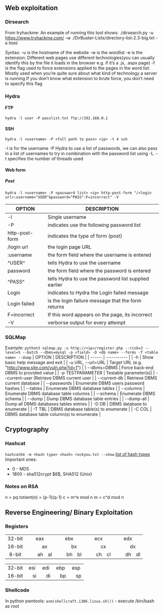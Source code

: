 ## Web exploitation

### Dirsearch

From tryhackme:
An example of running this tool shows:
./dirsearch.py -u https://www.tryhackme.com/ -w ./DirBuster-Lists/directory-list-2.3-big.txt -e html

Syntax:
-u is the hostname of the website
-w is the wordlist
-e is the extension:
Different web pages use different technologies(you can usually identify this by the file it loads in the browser e.g. if it’s a .js, .aspx page)
-f is the flag used to force extensions applied to the pages in the word list:
Mostly used when you’re quite sure about what kind of technology a server is running
If you don’t know what extension to brute force, you don’t need to specify this flag

### Hydra

#### FTP
`hydra -l user -P passlist.txt ftp://192.168.0.1`

#### SSH
`hydra -l <username> -P <full path to pass> <ip> -t 4 ssh`

-l is for the username
-P Hydra to use a list of passwords, we can also pass in a list of usernames to try in combination with the password list using -L.
-t specifies the number of threads used

#### Web form
##### Post
`hydra -l <username> -P <password list> <ip> http-post-form "/<login url>:username=^USER^&password=^PASS^:F=incorrect" -V`

| OPTION	| DESCRIPTION |
| --------- | ----------- |
| -l	| Single username |
| -P	| indicates use the following password list |
| http-post-form	| indicates the type of form (post) |
| /login url	| the login page URL |
| :username	| the form field where the username is entered |
| ^USER^	| tells Hydra to use the username |
| password	| the form field where the password is entered |
| ^PASS^	| tells Hydra to use the password list supplied earlier |
| Login	| indicates to Hydra the Login failed message |
| Login failed	| is the login failure message that the form returns |
| F=incorrect	| If this word appears on the page, its incorrect |
| -V	| verborse output for every attempt |

### SQLMap
Example:
`python3 sqlmap.py -u http://<ip>/register.php --risk=3 --level=5 --batch --dbms=mysql -p <field> -D <db name> --forms -T <table name> --dump`
| OPTION | DESCRIPTION |
| ------ | ----------- |
| -h | Show basic help message and exit |
| -u URL, --url=URL | Target URL (e.g. "http://www.site.com/vuln.php?id=1") |
| --dbms=DBMS | Force back-end DBMS to provided value |
| -p TESTPARAMETER | Testable parameter(s)|
| --current-user |Retrieve DBMS current user |
| --current-db | Retrieve DBMS current database |
| --passwords       | Enumerate DBMS users password hashes |
| --tables          | Enumerate DBMS database tables |
| --columns         | Enumerate DBMS database table columns |
| --schema          | Enumerate DBMS schema |
| --dump            | Dump DBMS database table entries |
| --dump-all        | Dump all DBMS databases tables entries |
| -D DB             | DBMS database to enumerate |
| -T TBL           | DBMS database table(s) to enumerate |
| -C COL            | DBMS database table column(s) to enumerate |

## Cryptography

### Hashcat
`hashcat64 -m <hash type> <hash> rockyou.txt --show`
[list of hash types](https://hashcat.net/wiki/doku.php?id=example_hashes)
Important ones:
- 0 - MD5
- 1800 - sha512crypt \$6\$, SHA512 (Unix)

### Notes on RSA
n = pq
totient(n) = (p-1)(q-1)
c = m^e mod n
m = c^d mod n

## Reverse Engineering/ Binary Exploitation

### Registers
<table>
  <tr>
    <td align='center'>32-bit</td>
    <td align='center' colspan="4">eax</td>
    <td align='center' colspan="4">ebx</td>
    <td align='center' colspan="4">ecx</td>
    <td align='center' colspan="4">edx</td>
  </tr>
  <tr>
    <td align='center'>16-bit</td>
    <td align='center' colspan="2"></td>
    <td align='center' colspan="2">ax</td>
    <td align='center' colspan="2"></td>
    <td align='center' colspan="2">bx</td>
    <td align='center' colspan="2"></td>
    <td align='center' colspan="2">cx</td>
    <td align='center' colspan="2"></td>
    <td align='center' colspan="2">dx</td>
  </tr>
  <tr>
    <td align='center'>8-bit</td>
    <td align='center'></td>
    <td align='center'></td>
    <td align='center'>ah</td>
    <td align='center'>al</td>
    <td align='center'></td>
    <td align='center'></td>
    <td align='center'>bh</td>
    <td align='center'>bl</td>
    <td align='center'></td>
    <td align='center'></td>
    <td align='center'>ch</td>
    <td align='center'>cl</td>
    <td align='center'></td>
    <td align='center'></td>
    <td align='center'>dh</td>
    <td align='center'>dl</td>
  </tr>
</table>


<table>
    <tr>
        <td align='center'>32-bit</td>
        <td align='center' colspan="2">esi</td>
        <td align='center' colspan="2">edi</td>
        <td align='center' colspan="2">ebp</td>
        <td align='center' colspan="2">esp</td>
    </tr>
    <tr>
        <td align='center'>16-bit</td>
        <td align='center'></td>
        <td align='center'>si</td>
        <td align='center'></td>
        <td align='center'>di</td>
        <td align='center'></td>
        <td align='center'>bp</td>
        <td align='center'></td>
        <td align='center'>sp</td>
    </tr>
</table>

### Shellcode
In python pwntools: `asm(shellcraft.i386.linux.sh())` - execute /bin/bash as root